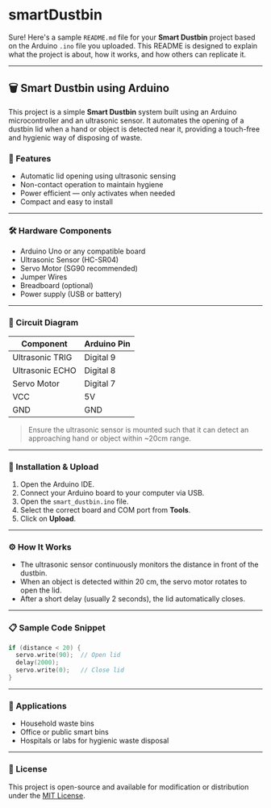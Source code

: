 # smartDustbin

Sure! Here's a sample `README.md` file for your **Smart Dustbin** project based on the Arduino `.ino` file you uploaded. This README is designed to explain what the project is about, how it works, and how others can replicate it.

---

## 🗑️ Smart Dustbin using Arduino

This project is a simple **Smart Dustbin** system built using an Arduino microcontroller and an ultrasonic sensor. It automates the opening of a dustbin lid when a hand or object is detected near it, providing a touch-free and hygienic way of disposing of waste.

### 📸 Features

- Automatic lid opening using ultrasonic sensing
- Non-contact operation to maintain hygiene
- Power efficient — only activates when needed
- Compact and easy to install

---

### 🛠️ Hardware Components

- Arduino Uno or any compatible board
- Ultrasonic Sensor (HC-SR04)
- Servo Motor (SG90 recommended)
- Jumper Wires
- Breadboard (optional)
- Power supply (USB or battery)

---

### 🔌 Circuit Diagram

| Component      | Arduino Pin |
|----------------|-------------|
| Ultrasonic TRIG | Digital 9   |
| Ultrasonic ECHO | Digital 8   |
| Servo Motor     | Digital 7   |
| VCC             | 5V          |
| GND             | GND         |

> Ensure the ultrasonic sensor is mounted such that it can detect an approaching hand or object within ~20cm range.

---

### 💾 Installation & Upload

1. Open the Arduino IDE.
2. Connect your Arduino board to your computer via USB.
3. Open the `smart_dustbin.ino` file.
4. Select the correct board and COM port from **Tools**.
5. Click on **Upload**.

---

### ⚙️ How It Works

- The ultrasonic sensor continuously monitors the distance in front of the dustbin.
- When an object is detected within 20 cm, the servo motor rotates to open the lid.
- After a short delay (usually 2 seconds), the lid automatically closes.

---

### 📋 Sample Code Snippet

```cpp
if (distance < 20) {
  servo.write(90);  // Open lid
  delay(2000);
  servo.write(0);   // Close lid
}
```

---

### 🧠 Applications

- Household waste bins
- Office or public smart bins
- Hospitals or labs for hygienic waste disposal

---

### 📝 License

This project is open-source and available for modification or distribution under the [MIT License](https://opensource.org/licenses/MIT).
